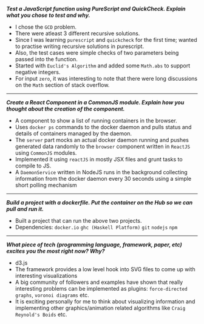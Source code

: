 ***Test a JavaScript function using PureScript and QuickCheck. Explain what you chose to test and why.***

  - I chose the `GCD` problem.
  - There were atleast 3 different recursive solutions.
  - Since I was learning `purescript` and `quickcheck` for the first time; wanted to practise writing recursive solutions in purescript.
  - Also, the test cases were simple checks of two parameters being passed into the function.
  - Started with `Euclid's Algorithm` and added some `Math.abs` to support negative integers.
  - For input `zero`, it was interesting to note that there were long discussions on the `Math` section of stack overflow.

----

***Create a React Component in a CommonJS module. Explain how you thought about the creation of the component.***

  - A component to show a list of running containers in the browser.
  - Uses `docker ps` commands to the docker daemon and pulls status and details of containers managed by the daemon.
  - The `server` part mocks an actual docker daemon running and pushes generated data randomly to the `browser` component written in `ReactJS` using `CommonJS` modules.
  - Implemented it using `reactJS` in mostly JSX files and grunt tasks to compile to JS.
  - A `DaemonService` written in NodeJS runs in the background collecting information from the docker daemon every 30 seconds using a simple short polling mechanism

----

***Build a project with a dockerfile. Put the container on the Hub so we can pull and run it.***

  - Built a project that can run the above two projects.
  - Dependencies:
  		`docker.io`
  		`ghc (Haskell Platform)`
  		`git`
  		`nodejs`
  		`npm`
----

***What piece of tech (programming language, framework, paper, etc) excites you the most right now? Why?***

- d3.js
- The framework provides a low level hook into SVG files to come up with interesting visualizations
- A big community of followers and examples have shown that really interesting problems can be implemented as plugins: `force-directed graphs`, `voronoi diagrams` etc.
- It is exciting personally for me to think about visualizing information and implementing other graphics/animation related algorithms like `Craig Reynold's Boids` etc.
